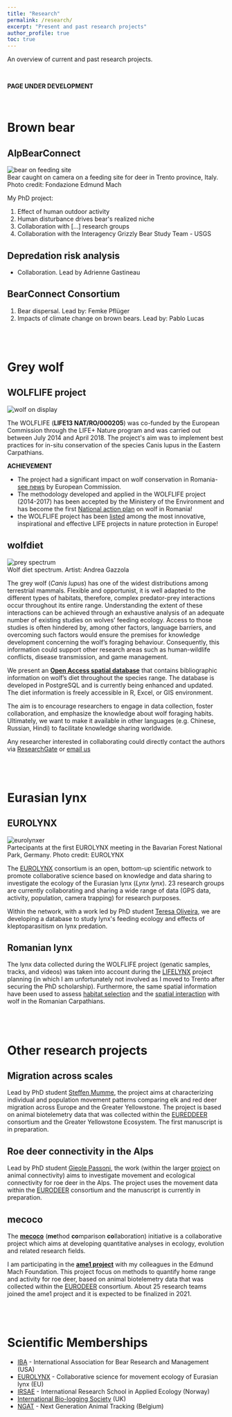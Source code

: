 ```yaml
---
title: "Research"
permalink: /research/
excerpt: "Present and past research projects"
author_profile: true
toc: true
---
```


An overview of current and past research projects.

<br>

**PAGE UNDER DEVELOPMENT** 

<br>

# Brown bear

## AlpBearConnect

![bear on feeding site](/assets/images/bear_feed.jpeg)  
Bear caught on camera on a feeding site for deer in Trento province, Italy. Photo credit: Fondazione Edmund Mach

My PhD project:

1. Effect of human outdoor activity
2. Human disturbance drives bear's realized niche
3. Collaboration with [...] research groups
4. Collaboration with the Interagency Grizzly Bear Study Team - USGS

## Depredation risk analysis
- Collaboration. Lead by Adrienne Gastineau

## BearConnect Consortium
1. Bear dispersal. Lead by: Femke Pflüger
2. Impacts of climate change on brown bears. Lead by: Pablo Lucas 

<br>
<br>

# Grey wolf

## WOLFLIFE project
![wolf on display](/assets/images/lup.jpg)

The WOLFLIFE (**LIFE13 NAT/RO/000205**) was co-funded by the European Commission through the LIFE+ Nature program and was carried out between July 2014 and April 2018. The project's aim was to implement best practices for in-situ conservation of the species Canis lupus in the Eastern Carpathians.


**ACHIEVEMENT**  
- The project had a significant impact on wolf conservation in Romania- [see news](https://ec.europa.eu/easme/en/news/coexistence-wolves-changing-romania) by European Commission.
- The methodology developed and applied in the WOLFLIFE project (2014-2017) has been accepted by the Ministery of the Environment and has become the first [National action plan](http://www.anpm.ro/-/om-626-2018-planul-national-de-actiune-pentru-specia-canis-lupus) on wolf in Romania!
- the WOLFLIFE project has been [listed](https://ec.europa.eu/easme/en/news/2020-life-awards-finalists-announced) among the most innovative, inspirational and effective LIFE projects in nature protection in Europe!


## wolfdiet
![prey spectrum](/assets/images/wolf_prey_spectrum.png)  
Wolf diet spectrum. Artist: Andrea Gazzola

The grey wolf (*Canis lupus*) has one of the widest distributions among terrestrial mammals. Flexible and opportunist, it is well adapted to the different types of habitats, therefore, complex predator-prey interactions occur throughout its entire range. Understanding the extent of these interactions can be achieved through an exhaustive analysis of an adequate number of existing studies on wolves’ feeding ecology. Access to those studies is often hindered by, among other factors, language barriers, and overcoming such factors would ensure the premises for knowledge development concerning the wolf’s foraging behaviour. Consequently, this information could support other research areas such as human-wildlife conflicts, disease transmission, and game management.

We present an [**Open Access spatial database**](https://github.com/andreacorra/wolfdiet) that contains bibliographic information on wolf’s diet throughout the species range. The database is developed in PostgreSQL and is currently being enhanced and updated. The diet information is freely accessible in R, Excel, or GIS environment.

The aim is to encourage researchers to engage in data collection, foster collaboration, and emphasize the knowledge about wolf foraging habits. Ultimately, we want to make it available in other languages (e.g. Chinese, Russian, Hindi) to facilitate knowledge sharing worldwide.

Any researcher interested in collaborating could directly contact the authors via [ResearchGate](https://www.researchgate.net/project/wolfdiet) or [email us](mailto:worldwolfdiet@gmail.com)


<br>
<br>

# Eurasian lynx

## EUROLYNX
![eurolynxer](/assets/images/eurolynxer.jpg)  
Partecipants at the first EUROLYNX meeting in the Bavarian Forest National Park, Germany. Photo credit: EUROLYNX

The [EUROLYNX](https://www.eurolynx.org/) consortium is an open, bottom-up scientific network to promote collaborative science based on knowledge and data sharing to investigate the ecology of the Eurasian lynx (_Lynx lynx_). 23 research groups are currently collaborating and sharing a wide range of data (GPS data, activity, population, camera trapping) for research purposes.

Within the network, with a work led by PhD student [Teresa Oliveira](https://www.researchgate.net/profile/Teresa_Oliveira16), we are developing a database to study lynx's feeding ecology and effects of kleptoparasitism on lynx predation.

## Romanian lynx
The lynx data collected during the WOLFLIFE project (genatic samples, tracks, and videos) was taken into account during the [LIFELYNX](https://www.lifelynx.eu/) project planning (in which I am unfortunately not involved as I moved to Trento after securing the PhD scholarship). Furthermore, the same spatial information have been used to assess [habitat selection](https://www.researchgate.net/publication/320170268_Assessing_habitat_selection_of_wolf_Canis_lupus_and_lynx_Lynx_lynx_using_the_Ecological-Niche_Factor_Analysis_an_application_in_the_Eastern_Carpathians_Romania) and the [spatial interaction](https://zenodo.org/record/3689284) with wolf in the Romanian Carpathians.


<br>
<br>

# Other research projects

## Migration across scales
Lead by PhD student [Steffen Mumme](https://www.researchgate.net/profile/Steffen_Mumme), the project aims at characterizing individual and population movement patterns comparing elk and red deer migration across Europe and the Greater Yellowstone. The project is based on animal biotelemetry data that was collected within the [EUREDDEER](http://eureddeer.org/) consortium and the Greater Yellowstone Ecosystem. The first manuscript is in preparation. 

## Roe deer connectivity in the Alps
Lead by PhD student [Gieole Passoni](https://www.researchgate.net/profile/Gioele_Passoni), the work (within the larger [project](https://www.researchgate.net/project/PhD-Multi-species-animal-movement-and-connectivity-in-the-Alps) on animal connectivity) aims to investigate movement and ecological connectivity for roe deer in the Alps. The project uses the movement data within the [EURODEER](https://eurodeer.org/) consortium and the manuscript is currently in preparation.  

## mecoco
The [**mecoco**](https://mecoco.github.io/) (**me**thod **co**mparison **co**llaboration) initiative is a collaborative project which aims at developing quantitative analyses in ecology, evolution and related research fields.

I am participating in the [**ame1 project**](https://mecoco.github.io/ame1.html) with my colleagues in the Edmund Mach Foundation. This project focus on methods to quantify home range and activity for roe deer, based on animal biotelemetry data that was collected within the [EURODEER](https://eurodeer.org/) consortium. About 25 research teams joined the ame1 project and it is expected to be finalized in 2021.

<br>
<br>

# Scientific Memberships
* [IBA](https://www.bearbiology.org/) - International Association for Bear Research and Management (USA)
* [EUROLYNX](http://www.eurolynx.org/) - Collaborative science for movement ecology of Eurasian lynx (EU)
* [IRSAE](https://irsae.no/) - International Research School in Applied Ecology (Norway)
* [International Bio-logging Society](https://www.bio-logging.net/) (UK)
* [NGAT](https://www.uantwerpen.be/en/research-groups/next-generation-animal-tracking/) - Next Generation Animal Tracking (Belgium)
